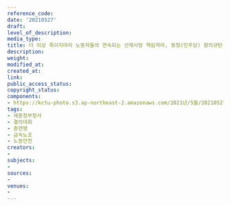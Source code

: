 ```yaml
---
reference_code: 
date: '20210527'
draft: 
level_of_description: 
media_type: 
title: 더 이상 죽이지마라 노동자들의 연속되는 산재사망 책임져라, 동청(민주당) 항의규탄 및 대책촉구 전국동시다발 행동
description: 
weight: 
modified_at: 
created_at: 
link: 
public_access_status: 
copyright_status: 
components:
- https://kctu-photo.s3.ap-northeast-2.amazonaws.com/2021년/5월/20210527-더+이상+죽이지마라+노동자들의+연속되는+산재사망+책임져라,+동청(민주당)+항의규탄+및+대책촉구+전국동시다발+행동_세종정부청사_결의대회_총연맹_금속노조_노동안전/_1D20425.jpg
tags:
- 세종정부청사
- 결의대회
- 총연맹
- 금속노조
- 노동안전
creators:
- 
subjects:
- 
sources:
- 
venues:
- 
---
```

